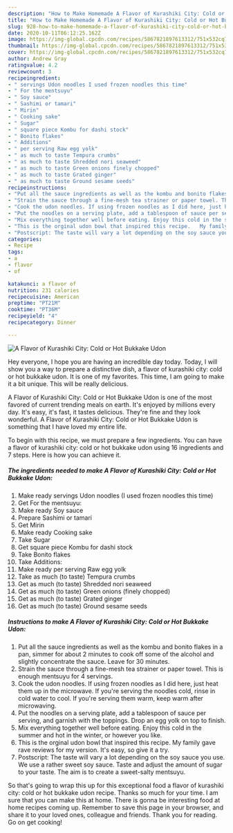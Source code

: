 ```yaml
---
description: "How to Make Homemade A Flavor of Kurashiki City: Cold or Hot Bukkake Udon"
title: "How to Make Homemade A Flavor of Kurashiki City: Cold or Hot Bukkake Udon"
slug: 928-how-to-make-homemade-a-flavor-of-kurashiki-city-cold-or-hot-bukkake-udon
date: 2020-10-11T06:12:25.162Z
image: https://img-global.cpcdn.com/recipes/5867821897613312/751x532cq70/a-flavor-of-kurashiki-city-cold-or-hot-bukkake-udon-recipe-main-photo.jpg
thumbnail: https://img-global.cpcdn.com/recipes/5867821897613312/751x532cq70/a-flavor-of-kurashiki-city-cold-or-hot-bukkake-udon-recipe-main-photo.jpg
cover: https://img-global.cpcdn.com/recipes/5867821897613312/751x532cq70/a-flavor-of-kurashiki-city-cold-or-hot-bukkake-udon-recipe-main-photo.jpg
author: Andrew Gray
ratingvalue: 4.2
reviewcount: 3
recipeingredient:
- " servings Udon noodles I used frozen noodles this time"
- " For the mentsuyu"
- " Soy sauce"
- " Sashimi or tamari"
- " Mirin"
- " Cooking sake"
- " Sugar"
- " square piece Kombu for dashi stock"
- " Bonito flakes"
- " Additions"
- " per serving Raw egg yolk"
- " as much to taste Tempura crumbs"
- " as much to taste Shredded nori seaweed"
- " as much to taste Green onions finely chopped"
- " as much to taste Grated ginger"
- " as much to taste Ground sesame seeds"
recipeinstructions:
- "Put all the sauce ingredients as well as the kombu and bonito flakes in a pan, simmer for about 2 minutes to cook off some of the alcohol and slightly concentrate the sauce. Leave for 30 minutes."
- "Strain the sauce through a fine-mesh tea strainer or paper towel. This is enough mentsuyu for 4 servings."
- "Cook the udon noodles. If using frozen noodles as I did here, just heat them up in the microwave.  If you&#39;re serving the noodles cold, rinse in cold water to cool. If you&#39;re serving them warm, keep warm after microwaving."
- "Put the noodles on a serving plate, add a tablespoon of sauce per serving, and garnish with the toppings. Drop an egg yolk on top to finish."
- "Mix everything together well before eating. Enjoy this cold in the summer and hot in the winter, or however you like."
- "This is the orginal udon bowl that inspired this recipe.   My family gave rave reviews for my version. It&#39;s easy, so give it a try."
- "Postscript: The taste will vary a lot depending on the soy sauce you use. We use a rather sweet soy sauce. Taste and adjust the amount of sugar to your taste. The aim is to create a sweet-salty mentsuyu."
categories:
- Recipe
tags:
- a
- flavor
- of

katakunci: a flavor of 
nutrition: 231 calories
recipecuisine: American
preptime: "PT21M"
cooktime: "PT36M"
recipeyield: "4"
recipecategory: Dinner

---
```



![A Flavor of Kurashiki City: Cold or Hot Bukkake Udon](https://img-global.cpcdn.com/recipes/5867821897613312/751x532cq70/a-flavor-of-kurashiki-city-cold-or-hot-bukkake-udon-recipe-main-photo.jpg)

Hey everyone, I hope you are having an incredible day today. Today, I will show you a way to prepare a distinctive dish, a flavor of kurashiki city: cold or hot bukkake udon. It is one of my favorites. This time, I am going to make it a bit unique. This will be really delicious.



A Flavor of Kurashiki City: Cold or Hot Bukkake Udon is one of the most favored of current trending meals on earth. It's enjoyed by millions every day. It's easy, it's fast, it tastes delicious. They're fine and they look wonderful. A Flavor of Kurashiki City: Cold or Hot Bukkake Udon is something that I have loved my entire life.


To begin with this recipe, we must prepare a few ingredients. You can have a flavor of kurashiki city: cold or hot bukkake udon using 16 ingredients and 7 steps. Here is how you can achieve it.

<!--inarticleads1-->

##### The ingredients needed to make A Flavor of Kurashiki City: Cold or Hot Bukkake Udon:

1. Make ready  servings Udon noodles (I used frozen noodles this time)
1. Get  For the mentsuyu:
1. Make ready  Soy sauce
1. Prepare  Sashimi or tamari
1. Get  Mirin
1. Make ready  Cooking sake
1. Take  Sugar
1. Get  square piece Kombu for dashi stock
1. Take  Bonito flakes
1. Take  Additions:
1. Make ready  per serving Raw egg yolk
1. Take  as much (to taste) Tempura crumbs
1. Get  as much (to taste) Shredded nori seaweed
1. Get  as much (to taste) Green onions (finely chopped)
1. Get  as much (to taste) Grated ginger
1. Get  as much (to taste) Ground sesame seeds




<!--inarticleads2-->

##### Instructions to make A Flavor of Kurashiki City: Cold or Hot Bukkake Udon:

1. Put all the sauce ingredients as well as the kombu and bonito flakes in a pan, simmer for about 2 minutes to cook off some of the alcohol and slightly concentrate the sauce. Leave for 30 minutes.
1. Strain the sauce through a fine-mesh tea strainer or paper towel. This is enough mentsuyu for 4 servings.
1. Cook the udon noodles. If using frozen noodles as I did here, just heat them up in the microwave.  If you&#39;re serving the noodles cold, rinse in cold water to cool. If you&#39;re serving them warm, keep warm after microwaving.
1. Put the noodles on a serving plate, add a tablespoon of sauce per serving, and garnish with the toppings. Drop an egg yolk on top to finish.
1. Mix everything together well before eating. Enjoy this cold in the summer and hot in the winter, or however you like.
1. This is the orginal udon bowl that inspired this recipe.   My family gave rave reviews for my version. It&#39;s easy, so give it a try.
1. Postscript: The taste will vary a lot depending on the soy sauce you use. We use a rather sweet soy sauce. Taste and adjust the amount of sugar to your taste. The aim is to create a sweet-salty mentsuyu.




So that's going to wrap this up for this exceptional food a flavor of kurashiki city: cold or hot bukkake udon recipe. Thanks so much for your time. I am sure that you can make this at home. There is gonna be interesting food at home recipes coming up. Remember to save this page in your browser, and share it to your loved ones, colleague and friends. Thank you for reading. Go on get cooking!
